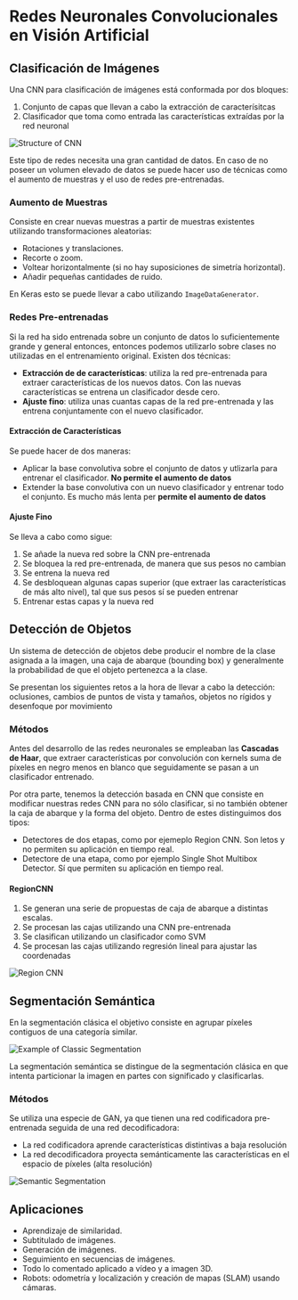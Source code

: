 # Redes Neuronales Convolucionales en Visión Artificial

## Clasificación de Imágenes

Una CNN para clasificación de imágenes está conformada por dos bloques:

1. Conjunto de capas que llevan a cabo la extracción de caracterísitcas
2. Clasificador que toma como entrada las características extraídas por la red neuronal

![Structure of CNN](assets/cnn_structure.png)

Este tipo de redes necesita una gran cantidad de datos. En caso de no poseer un volumen elevado de datos se puede hacer uso de técnicas como el aumento de muestras y el uso de redes pre-entrenadas.

### Aumento de Muestras

Consiste en crear nuevas muestras a partir de muestras existentes utilizando transformaciones aleatorias:

- Rotaciones y translaciones.
- Recorte o zoom.
- Voltear horizontalmente (si no hay suposiciones de simetría horizontal).
- Añadir pequeñas cantidades de ruido.

En Keras esto se puede llevar a cabo utilizando `ImageDataGenerator`.

### Redes Pre-entrenadas

Si la red ha sido entrenada sobre un conjunto de datos lo suficientemente grande y general entonces, entonces podemos utilizarlo sobre clases no utilizadas en el entrenamiento original. Existen dos técnicas:

- **Extracción de de características**: utiliza la red pre-entrenada para extraer características de los nuevos datos. Con las nuevas características se entrena un clasificador desde cero.
- **Ajuste fino**: utiliza unas cuantas capas de la red pre-entrenada y las entrena conjuntamente con el nuevo clasificador.

#### Extracción de Características

Se puede hacer de dos maneras:

- Aplicar la base convolutiva sobre el conjunto de datos y utlizarla para entrenar el clasificador. **No permite el aumento de datos**
- Extender la base convolutiva con un nuevo clasificador y entrenar todo el conjunto. Es mucho más lenta per **permite el aumento de datos**

#### Ajuste Fino

Se lleva a cabo como sigue:

1. Se añade la nueva red sobre la CNN pre-entrenada
2. Se bloquea la red pre-entrenada, de manera que sus pesos no cambian
3. Se entrena la nueva red
4. Se desbloquean algunas capas superior (que extraer las características de más alto nivel), tal que sus pesos sí se pueden entrenar
5. Entrenar estas capas y la nueva red

## Detección de Objetos

Un sistema de detección de objetos debe producir el nombre de la clase asignada a la imagen, una caja de abarque (bounding box) y generalmente la probabilidad de que el objeto pertenezca a la clase.

Se presentan los siguientes retos a la hora de llevar a cabo la detección: oclusiones, cambios de puntos de vista y tamaños, objetos no rígidos y desenfoque por movimiento

### Métodos

Antes del desarrollo de las redes neuronales se empleaban las **Cascadas de Haar**, que extraer características por convolución con kernels suma de píxeles en negro menos en blanco que seguidamente se pasan a un clasificador entrenado.

Por otra parte, tenemos la detección basada en CNN que consiste en modificar nuestras redes CNN para no sólo clasificar, si no también obtener la caja de abarque y la forma del objeto. Dentro de estes distinguimos dos tipos:

- Detectores de dos etapas, como por ejemeplo Region CNN. Son letos y no permiten su aplicación en tiempo real.
- Detectore de una etapa, como por ejemplo Single Shot Multibox Detector. Sí que permiten su aplicación en tiempo real.

#### RegionCNN

1. Se generan una serie de propuestas de caja de abarque a distintas escalas.
2. Se procesan las cajas utilizando una CNN pre-entrenada
3. Se clasifican utilizando un clasificador como SVM
4. Se procesan las cajas utilizando regresión lineal para ajustar las coordenadas

![Region CNN](assets/region_cnn.png)

## Segmentación Semántica

En la segmentación clásica el objetivo consiste en agrupar píxeles contiguos de una categoría similar.

![Example of Classic Segmentation](assets/classic_segmentation.png)

La segmentación semántica se distingue de la segmentación clásica en que intenta particionar la imagen en partes con significado y clasificarlas.

### Métodos

Se utiliza una especie de GAN, ya que tienen una red codificadora pre-entrenada seguida de una red decodificadora:

- La red codificadora aprende características distintivas a baja resolución
- La red decodificadora proyecta semánticamente las características en el espacio de píxeles (alta resolución)

![Semantic Segmentation](assets/cnn_semantic_segmentation.png)

## Aplicaciones

- Aprendizaje de similaridad.
- Subtitulado de imágenes.
- Generación de imágenes.
- Seguimiento en secuencias de imágenes.
- Todo lo comentado aplicado a vídeo y a imagen 3D.
- Robots: odometría y localización y creación de mapas (SLAM) usando cámaras.
